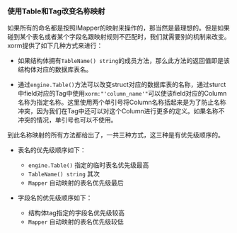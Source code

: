 ### 使用Table和Tag改变名称映射

如果所有的命名都是按照IMapper的映射来操作的，那当然是最理想的。但是如果碰到某个表名或者某个字段名跟映射规则不匹配时，我们就需要别的机制来改变。xorm提供了如下几种方式来进行：

* 如果结构体拥有`TableName() string`的成员方法，那么此方法的返回值即是该结构体对应的数据库表名。

* 通过`engine.Table()`方法可以改变struct对应的数据库表的名称，通过sturct中field对应的Tag中使用`xorm:"'column_name'"`可以使该field对应的Column名称为指定名称。这里使用两个单引号将Column名称括起来是为了防止名称冲突，因为我们在Tag中还可以对这个Column进行更多的定义。如果名称不冲突的情况，单引号也可以不使用。

到此名称映射的所有方法都给出了，一共三种方式，这三种是有优先级顺序的。

* 表名的优先级顺序如下：

    * `engine.Table()` 指定的临时表名优先级最高
    * `TableName() string` 其次
    * `Mapper` 自动映射的表名优先级最后

* 字段名的优先级顺序如下：

    * 结构体tag指定的字段名优先级较高
    * `Mapper` 自动映射的表名优先级较低
